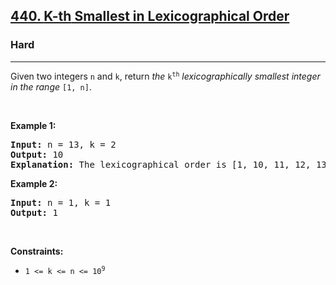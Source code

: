 <h2><a href="https://leetcode.com/problems/k-th-smallest-in-lexicographical-order/">440. <span class="wiseone-analysis-result wiseone-analysis-result-entity">K-th</span> Smallest in Lexicographical Order</a></h2><h3>Hard</h3><hr><div><p>Given two integers <code>n</code> and <code>k</code>, return <em>the</em> <code>k<sup>th</sup></code> <em>lexicographically smallest integer in the range</em> <code>[1, n]</code>.</p>

<p>&nbsp;</p>
<p><strong class="example">Example 1:</strong></p>

<pre><strong>Input:</strong> n = 13, k = 2
<strong>Output:</strong> 10
<strong>Explanation:</strong> The <span class="wiseone-analysis-result wiseone-analysis-result-entity">lexicographical order</span> is [1, 10, 11, 12, 13, 2, 3, 4, 5, 6, 7, 8, 9], so the second smallest number is 10.
</pre>

<p><strong class="example">Example 2:</strong></p>

<pre><strong>Input:</strong> n = 1, k = 1
<strong>Output:</strong> 1
</pre>

<p>&nbsp;</p>
<p><strong>Constraints:</strong></p>

<ul>
	<li><code>1 &lt;= k &lt;= n &lt;= 10<sup>9</sup></code></li>
</ul>
</div>